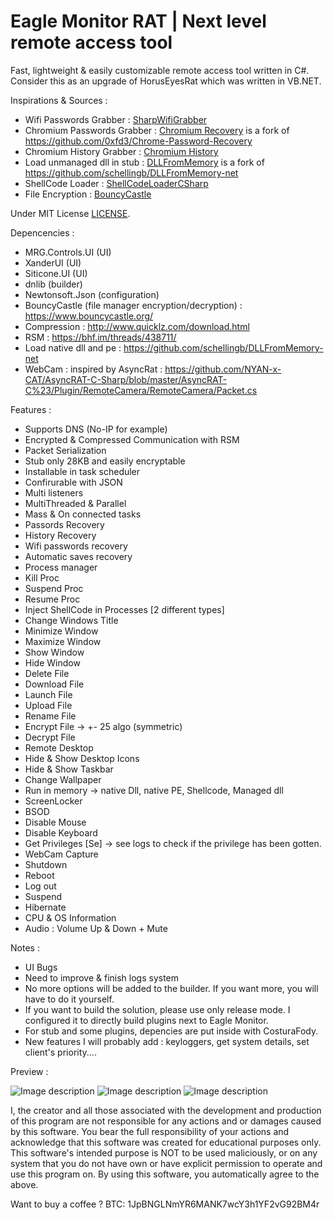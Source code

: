 # Eagle Monitor RAT | Next level remote access tool
Fast, lightweight & easily customizable remote access tool written in C#. Consider this as an upgrade of HorusEyesRat which was written in VB.NET. 

Inspirations & Sources :

* Wifi Passwords Grabber : [SharpWifiGrabber](https://github.com/r3nhat/SharpWifiGrabber)
* Chromium Passwords Grabber : [Chromium Recovery](https://github.com/arsium/Chrome-Password-Recovery) is a fork of https://github.com/0xfd3/Chrome-Password-Recovery
* Chromium History Grabber : [Chromium History](https://github.com/arsium/ChromeHistory)
* Load unmanaged dll in stub : [DLLFromMemory](https://github.com/arsium/DLLFromMemory-CSharp) is a fork of https://github.com/schellingb/DLLFromMemory-net
* ShellCode Loader : [ShellCodeLoaderCSharp](https://github.com/arsium/ShellCodeLoaderCSharp)
* File Encryption : [BouncyCastle](https://bouncycastle.org/)

Under MIT License [LICENSE](https://github.com/arsium/EagleMonitor/blob/main/LICENSE).

Depencencies : 

* MRG.Controls.UI (UI)
* XanderUI (UI)
* Siticone.UI (UI)
* dnlib (builder)
* Newtonsoft.Json (configuration)
* BouncyCastle (file manager encryption/decryption) : https://www.bouncycastle.org/
* Compression : http://www.quicklz.com/download.html
* RSM : https://bhf.im/threads/438711/
* Load native dll and pe : https://github.com/schellingb/DLLFromMemory-net
* WebCam : inspired by AsyncRat : https://github.com/NYAN-x-CAT/AsyncRAT-C-Sharp/blob/master/AsyncRAT-C%23/Plugin/RemoteCamera/RemoteCamera/Packet.cs

Features :
* Supports DNS (No-IP for example)
* Encrypted & Compressed Communication with RSM
* Packet Serialization
* Stub only 28KB and easily encryptable
* Installable in task scheduler
* Confirurable with JSON
* Multi listeners
* MultiThreaded & Parallel
* Mass & On connected tasks
* Passords Recovery
* History Recovery
* Wifi passwords recovery
* Automatic saves recovery
* Process manager
* Kill Proc
* Suspend Proc
* Resume Proc
* Inject ShellCode in Processes [2 different types]
* Change Windows Title
* Minimize Window
* Maximize Window
* Show Window 
* Hide Window
* Delete File
* Download File
* Launch File
* Upload File
* Rename File
* Encrypt File -> +- 25 algo (symmetric)
* Decrypt File
* Remote Desktop
* Hide & Show Desktop Icons
* Hide & Show Taskbar
* Change Wallpaper
* Run in memory -> native Dll, native PE, Shellcode, Managed dll
* ScreenLocker
* BSOD
* Disable Mouse
* Disable Keyboard
* Get Privileges [Se] -> see logs to check if the privilege has been gotten.
* WebCam Capture
* Shutdown
* Reboot
* Log out
* Suspend
* Hibernate
* CPU & OS Information
* Audio : Volume Up & Down + Mute

Notes : 
* UI Bugs
* Need to improve & finish logs system
* No more options will be added to the builder. If you want more, you will have to do it yourself.
* If you want to build the solution, please use only release mode. I configured it to directly build plugins next to Eagle Monitor.
* For stub and some plugins, depencies are put inside with CosturaFody.
* New features I will probably add : keyloggers, get system details, set client's priority....

Preview :

![Image description](https://i.postimg.cc/kgX5YwdT/Capture-d-cran-85.png)
![Image description](https://i.postimg.cc/rsCJ7tdB/Capture-d-cran-83.png)
![Image description](https://i.postimg.cc/vHbXfXkb/Capture-d-cran-84.png)


I, the creator and all those associated with the development and production of this program are not responsible for any actions and or damages caused by this software. You bear the full responsibility of your actions and acknowledge that this software was created for educational purposes only. This software's intended purpose is NOT to be used maliciously, or on any system that you do not have own or have explicit permission to operate and use this program on. By using this software, you automatically agree to the above.

Want to buy a coffee ? BTC: 1JpBNGLNmYR6MANK7wcY3h1YF2vG92BM4r
